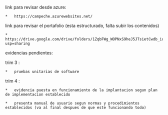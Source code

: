 link para revisar desde azure:

	*	https://campeche.azurewebsites.net/

link para revisar el portafolio (esta estructurado, falta subir los contenidos) 

	*	https://drive.google.com/drive/folders/1ZqbFWg_WOPNxS9heJ5JTsietCwdb_iuK?usp=sharing


evidencias pendientes:

trim 3 :

	*	pruebas unitarias de software

trim 4 :

	* 	evidencia puesta en funcionamiento de la implantacion segun plan de implementacion establecido

	*	presenta manual de usuario segun normas y procedimientos establecidos (va al final despues de que este funcionando todo)
